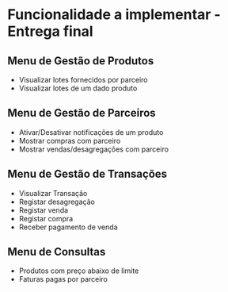 # Funcionalidade a implementar - Entrega final

## Menu de Gestão de Produtos

- Visualizar lotes fornecidos por parceiro  
- Visualizar lotes de um dado produto  

## Menu de Gestão de Parceiros

- Ativar/Desativar notificações de um produto  
- Mostrar compras com parceiro  
- Mostrar vendas/desagregações com parceiro  

## Menu de Gestão de Transações

- Visualizar Transação  
- Registar desagregação  
- Registar venda  
- Registar compra  
- Receber pagamento de venda  

## Menu de Consultas

- Produtos com preço abaixo de limite  
- Faturas pagas por parceiro